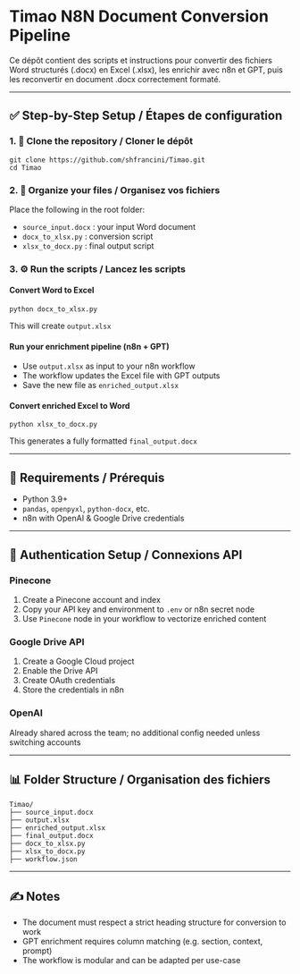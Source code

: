 # Timao N8N Document Conversion Pipeline

Ce dépôt contient des scripts et instructions pour convertir des fichiers Word structurés (.docx) en Excel (.xlsx), les enrichir avec n8n et GPT, puis les reconvertir en document .docx correctement formaté.

---

## ✅ Step-by-Step Setup / Étapes de configuration

### 1. 🔁 Clone the repository / Cloner le dépôt
```
git clone https://github.com/shfrancini/Timao.git
cd Timao
```

### 2. 📂 Organize your files / Organisez vos fichiers
Place the following in the root folder:
- `source_input.docx` : your input Word document
- `docx_to_xlsx.py` : conversion script
- `xlsx_to_docx.py` : final output script

### 3. ⚙️ Run the scripts / Lancez les scripts
#### Convert Word to Excel
```
python docx_to_xlsx.py
```
This will create `output.xlsx`

#### Run your enrichment pipeline (n8n + GPT)
- Use `output.xlsx` as input to your n8n workflow
- The workflow updates the Excel file with GPT outputs
- Save the new file as `enriched_output.xlsx`

#### Convert enriched Excel to Word
```
python xlsx_to_docx.py
```
This generates a fully formatted `final_output.docx`

---

## 🚀 Requirements / Prérequis
- Python 3.9+
- `pandas`, `openpyxl`, `python-docx`, etc.
- n8n with OpenAI & Google Drive credentials

---

## 🔐 Authentication Setup / Connexions API

### Pinecone
1. Create a Pinecone account and index
2. Copy your API key and environment to `.env` or n8n secret node
3. Use `Pinecone` node in your workflow to vectorize enriched content

### Google Drive API
1. Create a Google Cloud project
2. Enable the Drive API
3. Create OAuth credentials
4. Store the credentials in n8n

### OpenAI
Already shared across the team; no additional config needed unless switching accounts

---

## 📊 Folder Structure / Organisation des fichiers
```
Timao/
├── source_input.docx
├── output.xlsx
├── enriched_output.xlsx
├── final_output.docx
├── docx_to_xlsx.py
├── xlsx_to_docx.py
├── workflow.json
```

---

## ✍️ Notes
- The document must respect a strict heading structure for conversion to work
- GPT enrichment requires column matching (e.g. section, context, prompt)
- The workflow is modular and can be adapted per use-case
